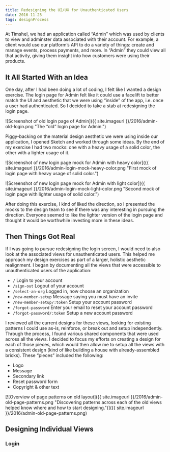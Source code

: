 ```yaml
---
title: Redesigning the UI/UX for Unauthenticated Users
date: 2016-11-25
tags: designProcess
---
```


At Timshel, we had an application called “Admin” which was used by clients to view and adminster data associated with their account. For example, a client would use our platform’s API to do a variety of things: create and manage events, process payments, and more. In “Admin” they could view all that activity, giving them insight into how customers were using their products.

## It All Started With an Idea

One day, after I had been doing a lot of coding, I felt like I wanted a design exercise. The login page for Admin felt like it could use a facelift to better match the UI and aesthetic that we were using “inside” of the app, i.e. once a user had authenticated. So I decided to take a stab at redesigning the login page.

![Screenshot of old login page of Admin]({{ site.imageurl }}/2016/admin-old-login.png "The “old” login page for Admin.")

Piggy-backing on the material design aesthetic we were using inside our application, I opened Sketch and worked through some ideas. By the end of my exercise I had two mocks: one with a heavy usage of a solid color, the other with a lighter usage of it.

![Screenshot of new login page mock for Admin with heavy color]({{ site.imageurl }}/2016/admin-login-mock-heavy-color.png "First mock of login page with heavy usage of solid color.")

![Screenshot of new login page mock for Admin with light color]({{ site.imageurl }}/2016/admin-login-mock-light-color.png "Second mock of login page with lighter usage of solid color.")

After doing this exercise, I kind of liked the direction, so I presented the mocks to the design team to see if there was any interesting in pursuing the direction. Everyone seemed to like the lighter version of the login page and thought it would be worthwhile investing more in these ideas.

## Then Things Got Real

If I was going to pursue redesigning the login screen, I would need to also look at the associated views for unauthenticated users. This helped me  approach my design exercises as part of a larger, holistic aesthetic realignment. I began by documenting all the views that were accessible to unauthenticated users of the application:

- `/` Login to your account
- `/sign-out` Logout of your account
- `/select-an-org` Logged in, now choose an organization
- `/new-member-setup` Message saying you must have an invite
- `/new-member-setup/:token` Setup your account password
- `/forgot-password` Enter your email to reset your account password
- `/forgot-password/:token` Setup a new account password

I reviewed all the current designs for these views, looking for existing patterns I could use as-is, reinforce, or break out and setup independently. Through the process, I found various shared components that were used across all the views. I decided to focus my efforts on creating a design for each of those pieces, which would then allow me to setup all the views with a consistent design (kind of like building a house with already-assembled bricks). These “pieces” included the following:

- Logo
- Message
- Secondary link
- Reset password form
- Copyright & other text

[![Overview of page patterns on old layout]({{ site.imageurl }}/2016/admin-old-page-patterns.png "Discovering patterns across each of the old views helped know where and how to start designing.")]({{ site.imageurl }}/2016/admin-old-page-patterns.png)

## Designing Individual Views

### Login
